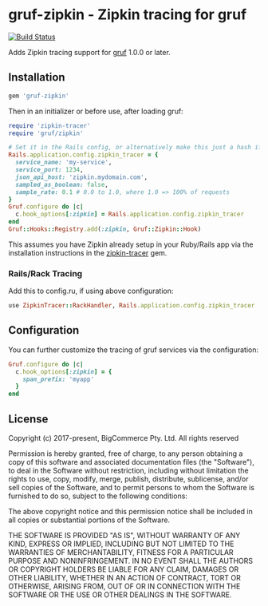 # gruf-zipkin - Zipkin tracing for gruf

[![Build Status](https://travis-ci.com/bigcommerce/gruf-zipkin.svg?token=D3Cc4LCF9BgpUx4dpPpv&branch=master)](https://travis-ci.com/bigcommerce/gruf-zipkin)

Adds Zipkin tracing support for [gruf](https://github.com/bigcommerce/gruf) 1.0.0 or later.

## Installation

```ruby
gem 'gruf-zipkin'
```

Then in an initializer or before use, after loading gruf:

```ruby
require 'zipkin-tracer'
require 'gruf/zipkin'

# Set it in the Rails config, or alternatively make this just a hash if not using Rails
Rails.application.config.zipkin_tracer = {
  service_name: 'my-service',
  service_port: 1234,
  json_api_host: 'zipkin.mydomain.com',
  sampled_as_boolean: false,
  sample_rate: 0.1 # 0.0 to 1.0, where 1.0 => 100% of requests 
}
Gruf.configure do |c|
  c.hook_options[:zipkin] = Rails.application.config.zipkin_tracer
end
Gruf::Hooks::Registry.add(:zipkin, Gruf::Zipkin::Hook)
```

This assumes you have Zipkin already setup in your Ruby/Rails app via the installation 
instructions in the [zipkin-tracer](https://github.com/openzipkin/zipkin-ruby) gem.

### Rails/Rack Tracing

Add this to config.ru, if using above configuration:
 
```ruby
use ZipkinTracer::RackHandler, Rails.application.config.zipkin_tracer
```

## Configuration

You can further customize the tracing of gruf services via the configuration:

```ruby
Gruf.configure do |c|
  c.hook_options[:zipkin] = {
    span_prefix: 'myapp'
  }
end
```

## License

Copyright (c) 2017-present, BigCommerce Pty. Ltd. All rights reserved 

Permission is hereby granted, free of charge, to any person obtaining a copy of this software and associated 
documentation files (the "Software"), to deal in the Software without restriction, including without limitation the 
rights to use, copy, modify, merge, publish, distribute, sublicense, and/or sell copies of the Software, and to permit 
persons to whom the Software is furnished to do so, subject to the following conditions:

The above copyright notice and this permission notice shall be included in all copies or substantial portions of the 
Software.

THE SOFTWARE IS PROVIDED "AS IS", WITHOUT WARRANTY OF ANY KIND, EXPRESS OR IMPLIED, INCLUDING BUT NOT LIMITED TO THE 
WARRANTIES OF MERCHANTABILITY, FITNESS FOR A PARTICULAR PURPOSE AND NONINFRINGEMENT. IN NO EVENT SHALL THE AUTHORS OR 
COPYRIGHT HOLDERS BE LIABLE FOR ANY CLAIM, DAMAGES OR OTHER LIABILITY, WHETHER IN AN ACTION OF CONTRACT, TORT OR 
OTHERWISE, ARISING FROM, OUT OF OR IN CONNECTION WITH THE SOFTWARE OR THE USE OR OTHER DEALINGS IN THE SOFTWARE.
